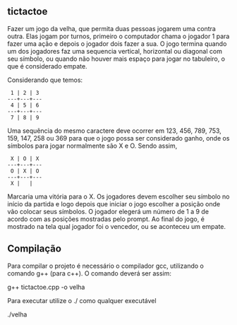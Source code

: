 ## tictactoe

Fazer um jogo da velha, que permita duas pessoas jogarem uma contra outra. Elas jogam por turnos, primeiro o computador chama o jogador 1 para fazer uma ação e depois o jogador dois fazer a sua. O jogo termina quando um dos jogadores faz uma sequencia vertical, horizontal ou diagonal com seu símbolo, ou quando não houver mais espaço para jogar no tabuleiro, o que é considerado empate.

Considerando que temos:

```
 1 | 2 | 3 
---+---+---
 4 | 5 | 6 
---+---+---
 7 | 8 | 9
```

Uma sequência do mesmo caractere deve ocorrer em 123, 456, 789, 753, 159, 147, 258 ou 369 para que o jogo possa ser considerado ganho, onde os símbolos para jogar normalmente são X e O. Sendo assim,

```
 X | O | X 
---+---+---
 O | X | O 
---+---+---
 X |   |  
```

Marcaria uma vitória para o X. Os jogadores devem escolher seu símbolo no início da partida e logo depois que iniciar o jogo escolher a posição onde vão colocar seus símbolos.  O jogador elegerá um número de 1 a 9 de acordo com as posições mostradas pelo prompt. Ao final do jogo, é mostrado na tela qual jogador foi o vencedor, ou se aconteceu um empate.

## Compilação

Para compilar o projeto é necessário o compilador gcc, utilizando o comando g++ (para c++). O comando deverá ser assim:

g++ tictactoe.cpp -o velha

Para executar utilize o ./ como qualquer executável

./velha